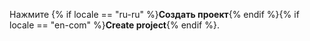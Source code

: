 
Нажмите {% if locale == "ru-ru" %}**Создать проект**{% endif %}{% if locale == "en-com" %}**Create project**{% endif %}.
